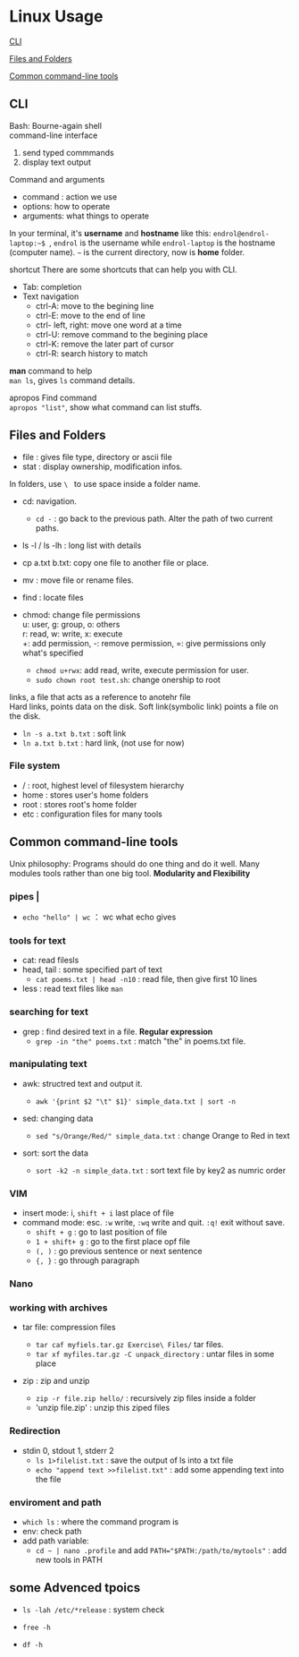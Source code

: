 # Linux Usage

[CLI](#CLI)

[Files and Folders](#Files-and-Folders)

[Common command-line tools](#Common-command-line-tools)

## CLI
Bash: Bourne-again shell  
command-line interface  
1. send typed commmands  
2. display text output  

Command and arguments  
- command : action we use  
- options: how to operate  
- arguments: what things to operate  


In your terminal, it's **username** and **hostname** like this: `endrol@endrol-laptop:~$ `, `endrol` is the username while `endrol-laptop` is the hostname (computer name).     `~` is the current directory, now is **home** folder.  

shortcut
There are some shortcuts that can help you with CLI. 
- Tab: completion
- Text navigation
    - ctrl-A: move to the begining line
    - ctrl-E: move to the end of line
    - ctrl- left, right: move one word at a time
    - ctrl-U: remove command to the begining place
    - ctrl-K: remove the later part of cursor
    - ctrl-R: search history to match

**man** command to help  
``man ls``, gives `ls` command details.

apropos Find command  
``apropos "list"``, show what command can list stuffs. 

## Files and Folders
- file : gives file type, directory or ascii file
- stat : display ownership, modification infos.

In folders, use `\ ` to use space inside a folder name.  
- cd: navigation. 
    - `cd -` : go back to the previous path. Alter the path of two current paths. 

- ls -l / ls -lh : long list with details
- cp a.txt b.txt: copy one file to another file or place.
- mv : move file or rename files.

- find : locate files 

- chmod: change file permissions  
u: user, g: group, o: others  
r: read, w: write, x: execute  
+: add permission, -: remove permission, =: give permissions only what's specified
    - ``chmod u+rwx``: add read, write, execute permission for user. 
    - ``sudo chown root test.sh``: change onership to root  


links, a file that acts as a reference to anotehr file  
Hard links, points data on the disk. Soft link(symbolic link) points a file on the disk. 

- ``ln -s a.txt b.txt`` : soft link
- ``ln a.txt b.txt`` : hard link, (not use for now)


### File system
- / : root, highest level of filesystem hierarchy
- home : stores user's home folders
- root : stores root's home folder
- etc : configuration files for many tools


## Common command-line tools
Unix philosophy: Programs should do one thing and do it well. Many modules tools rather than one big tool. **Modularity and Flexibility**

### pipes | 
- ``echo "hello" | wc`` ： wc what echo gives

### tools for text
- cat: read filesls
- head, tail : some specified part of text
    - ``cat poems.txt | head -n10`` : read file, then give first 10 lines
- less : read text files like `man`

### searching for text
- grep : find desired text in a file. **Regular expression**
    - ``grep -in "the" poems.txt`` : match "the" in poems.txt file. 

### manipulating text
- awk: structred text and output it.
    - ``awk '{print $2 "\t" $1}' simple_data.txt | sort -n``

- sed: changing data
    - ``sed "s/Orange/Red/" simple_data.txt`` : change Orange to Red in text

- sort: sort the data
    - ``sort -k2 -n simple_data.txt`` : sort text file by key2 as numric order


### VIM
- insert mode: i, `shift + i` last place of file
- command mode: esc. `:w` write, `:wq` write and quit. `:q!` exit without save. 
    - `shift + g` : go to last position of file
    - `1 + shift+ g` : go to the first place opf file
    - `(, )` : go previous sentence or next sentence
    - `{, }` : go through paragraph

### Nano

### working with archives
- tar file: compression files
    - `tar caf myfiels.tar.gz Exercise\ Files/` tar files. 
    - `tar xf myfiles.tar.gz -C unpack_directory` : untar files in some place

- zip : zip and unzip
    - `zip -r file.zip hello/` : recursively zip files inside a folder
    - 'unzip file.zip' : unzip this ziped files

### Redirection
- stdin 0, stdout 1, stderr 2
    - `ls 1>filelist.txt` : save the output of ls into a txt file
    - `echo "append text >>filelist.txt"` : add some appending text into the file


### enviroment and path
- `which ls` : where the command program is
- env: check path
- add path variable:
    - `cd ~ | nano .profile` and add `PATH="$PATH:/path/to/mytools"` : add new tools in PATH


## some Advenced tpoics
- `ls -lah /etc/*release` : system check

- `free -h`

- `df -h`
